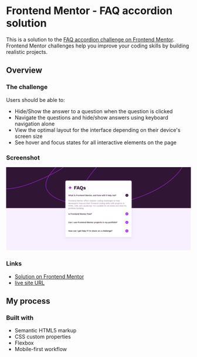 # Frontend Mentor - FAQ accordion solution

This is a solution to the [FAQ accordion challenge on Frontend Mentor](https://www.frontendmentor.io/challenges/faq-accordion-wyfFdeBwBz). Frontend Mentor challenges help you improve your coding skills by building realistic projects.

## Overview

### The challenge

Users should be able to:

- Hide/Show the answer to a question when the question is clicked
- Navigate the questions and hide/show answers using keyboard navigation alone
- View the optimal layout for the interface depending on their device's screen size
- See hover and focus states for all interactive elements on the page

### Screenshot

![](assets\images\screenshot.png)

### Links

- [Solution on Frontend Mentor](https://your-solution-url.com)
- [live site URL](https://alaa-mekibes.github.io/faq-accordion-frontend-mentor)

## My process

### Built with

- Semantic HTML5 markup
- CSS custom properties
- Flexbox
- Mobile-first workflow